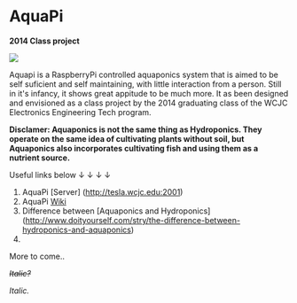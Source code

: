 AquaPi
======

<b>2014 Class project</b>

![](https://i.imgur.com/yOmNpYc.png)

Aquapi is a RaspberryPi controlled aquaponics system that is aimed to be self suficient and self maintaining, with little interaction from a person. 
Still in it's infancy, it shows great appitude to be much more.
It as been designed and envisioned as a class project by the 2014 graduating class of the WCJC Electronics Engineering Tech program.

**Disclamer: Aquaponics is not the same thing as Hydroponics. They operate on the same idea of cultivating plants without soil, but Aquaponics also incorporates cultivating fish and using them as a nutrient source.**

Useful links below ↓ ↓ ↓ ↓

1. AquaPi [Server] (http://tesla.wcjc.edu:2001)
2. AquaPi [Wiki](https://github.com/electrodynatronic/AquaPi/wiki)
3. Difference between [Aquaponics and Hydroponics] (http://www.doityourself.com/stry/the-difference-between-hydroponics-and-aquaponics)
4. 

More to come..


<strike>*Italic?*</strike>

<i>Italic.</i>
